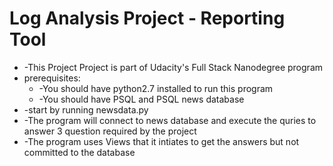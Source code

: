 # Log Analysis Project - Reporting Tool
<ul>
<li>-This Project Project is part of Udacity's Full Stack Nanodegree program</li>
<li>prerequisites:
    <ul>
        <li>-You should have python2.7 installed to run this program</li>
        <li>-You should have PSQL and PSQL news database</li>
    </ul>
</li>
<li>-start by running newsdata.py</li>
<li>-The program will connect to news database and execute the quries to answer 3 question required by the project</li>
<li>-The program uses Views that it intiates to get the answers but not committed to the database</li>
<ul>
